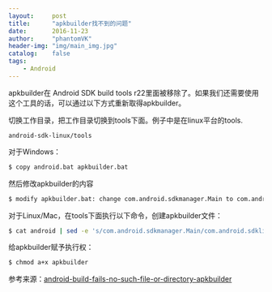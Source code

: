 ```yaml
---
layout:     post
title:      "apkbuilder找不到的问题"
date:       2016-11-23
author:     "phantomVK"
header-img: "img/main_img.jpg"
catalog:    false
tags:
    - Android
---
```


apkbuilder在 Android SDK build tools r22里面被移除了。如果我们还需要使用这个工具的话，可以通过以下方式重新取得apkbuilder。

切换工作目录，把工作目录切换到tools下面。例子中是在linux平台的tools.

```
android-sdk-linux/tools
```

对于Windows：

```bash
$ copy android.bat apkbuilder.bat 
```
然后修改apkbuilder的内容

```bash
$ modify apkbuilder.bat: change com.android.sdkmanager.Main to com.android.sdklib.build.ApkBuilderMain
```

对于Linux/Mac，在tools下面执行以下命令，创建apkbuilder文件：

```bash
$ cat android | sed -e 's/com.android.sdkmanager.Main/com.android.sdklib.build.ApkBuilderMain/g' > apkbuilder 
```

给apkbuilder赋予执行权：

```bash
$ chmod a+x apkbuilder
```

参考来源：[android-build-fails-no-such-file-or-directory-apkbuilder](http://stackoverflow.com/questions/19273237/android-build-fails-no-such-file-or-directory-apkbuilder)


